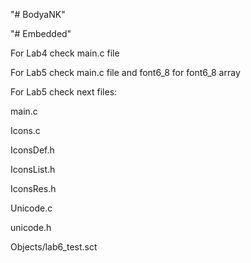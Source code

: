 "# BodyaNK" 

"# Embedded" 

For Lab4 check main.c file

For Lab5 check main.c file and font6_8 for font6_8 array

For Lab5 check next files: 

  main.c

  Icons.c

  IconsDef.h

  IconsList.h

  IconsRes.h

  Unicode.c

  unicode.h

  Objects/lab6_test.sct
